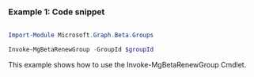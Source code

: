 ### Example 1: Code snippet

```powershell

Import-Module Microsoft.Graph.Beta.Groups

Invoke-MgBetaRenewGroup -GroupId $groupId

```
This example shows how to use the Invoke-MgBetaRenewGroup Cmdlet.

